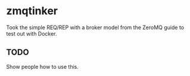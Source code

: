 # zmqtinker

Took the simple REQ/REP with a broker model from the ZeroMQ guide to test out with Docker.

## TODO

Show people how to use this.
